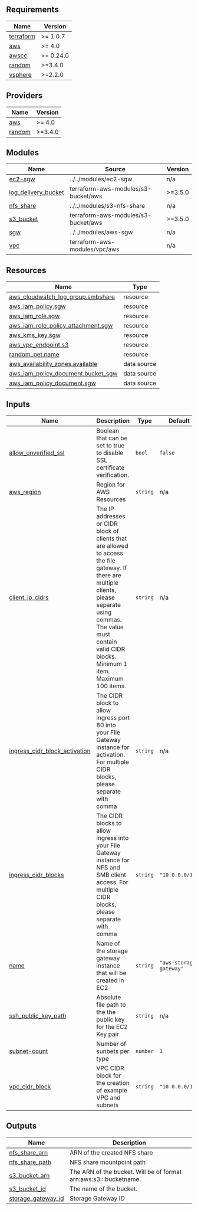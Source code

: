 <!-- BEGIN_TF_DOCS -->
## Requirements

| Name | Version |
|------|---------|
| <a name="requirement_terraform"></a> [terraform](#requirement\_terraform) | >= 1.0.7 |
| <a name="requirement_aws"></a> [aws](#requirement\_aws) | >= 4.0 |
| <a name="requirement_awscc"></a> [awscc](#requirement\_awscc) | >= 0.24.0 |
| <a name="requirement_random"></a> [random](#requirement\_random) | >=3.4.0 |
| <a name="requirement_vsphere"></a> [vsphere](#requirement\_vsphere) | >=2.2.0 |

## Providers

| Name | Version |
|------|---------|
| <a name="provider_aws"></a> [aws](#provider\_aws) | >= 4.0 |
| <a name="provider_random"></a> [random](#provider\_random) | >=3.4.0 |

## Modules

| Name | Source | Version |
|------|--------|---------|
| <a name="module_ec2-sgw"></a> [ec2-sgw](#module\_ec2-sgw) | ../../modules/ec2-sgw | n/a |
| <a name="module_log_delivery_bucket"></a> [log\_delivery\_bucket](#module\_log\_delivery\_bucket) | terraform-aws-modules/s3-bucket/aws | >=3.5.0 |
| <a name="module_nfs_share"></a> [nfs\_share](#module\_nfs\_share) | ../../modules/s3-nfs-share | n/a |
| <a name="module_s3_bucket"></a> [s3\_bucket](#module\_s3\_bucket) | terraform-aws-modules/s3-bucket/aws | >=3.5.0 |
| <a name="module_sgw"></a> [sgw](#module\_sgw) | ../../modules/aws-sgw | n/a |
| <a name="module_vpc"></a> [vpc](#module\_vpc) | terraform-aws-modules/vpc/aws | n/a |

## Resources

| Name | Type |
|------|------|
| [aws_cloudwatch_log_group.smbshare](https://registry.terraform.io/providers/hashicorp/aws/latest/docs/resources/cloudwatch_log_group) | resource |
| [aws_iam_policy.sgw](https://registry.terraform.io/providers/hashicorp/aws/latest/docs/resources/iam_policy) | resource |
| [aws_iam_role.sgw](https://registry.terraform.io/providers/hashicorp/aws/latest/docs/resources/iam_role) | resource |
| [aws_iam_role_policy_attachment.sgw](https://registry.terraform.io/providers/hashicorp/aws/latest/docs/resources/iam_role_policy_attachment) | resource |
| [aws_kms_key.sgw](https://registry.terraform.io/providers/hashicorp/aws/latest/docs/resources/kms_key) | resource |
| [aws_vpc_endpoint.s3](https://registry.terraform.io/providers/hashicorp/aws/latest/docs/resources/vpc_endpoint) | resource |
| [random_pet.name](https://registry.terraform.io/providers/hashicorp/random/latest/docs/resources/pet) | resource |
| [aws_availability_zones.available](https://registry.terraform.io/providers/hashicorp/aws/latest/docs/data-sources/availability_zones) | data source |
| [aws_iam_policy_document.bucket_sgw](https://registry.terraform.io/providers/hashicorp/aws/latest/docs/data-sources/iam_policy_document) | data source |
| [aws_iam_policy_document.sgw](https://registry.terraform.io/providers/hashicorp/aws/latest/docs/data-sources/iam_policy_document) | data source |

## Inputs

| Name | Description | Type | Default | Required |
|------|-------------|------|---------|:--------:|
| <a name="input_allow_unverified_ssl"></a> [allow\_unverified\_ssl](#input\_allow\_unverified\_ssl) | Boolean that can be set to true to disable SSL certificate verification. | `bool` | `false` | no |
| <a name="input_aws_region"></a> [aws\_region](#input\_aws\_region) | Region for AWS Resources | `string` | n/a | yes |
| <a name="input_client_ip_cidrs"></a> [client\_ip\_cidrs](#input\_client\_ip\_cidrs) | The IP addresses or CIDR block of clients that are allowed to access the file gateway. If there are multiple clients, please separate using commas. The value must contain valid CIDR blocks. Minimum 1 item. Maximum 100 items. | `string` | n/a | yes |
| <a name="input_ingress_cidr_block_activation"></a> [ingress\_cidr\_block\_activation](#input\_ingress\_cidr\_block\_activation) | The CIDR block to allow ingress port 80 into your File Gateway instance for activation. For multiple CIDR blocks, please separate with comma | `string` | n/a | yes |
| <a name="input_ingress_cidr_blocks"></a> [ingress\_cidr\_blocks](#input\_ingress\_cidr\_blocks) | The CIDR blocks to allow ingress into your File Gateway instance for NFS and SMB client access. For multiple CIDR blocks, please separate with comma | `string` | `"10.0.0.0/16"` | no |
| <a name="input_name"></a> [name](#input\_name) | Name of the storage gateway instance that will be created in EC2 | `string` | `"aws-storage-gateway"` | no |
| <a name="input_ssh_public_key_path"></a> [ssh\_public\_key\_path](#input\_ssh\_public\_key\_path) | Absolute file path to the the public key for the EC2 Key pair | `string` | n/a | yes |
| <a name="input_subnet-count"></a> [subnet-count](#input\_subnet-count) | Number of sunbets per type | `number` | `1` | no |
| <a name="input_vpc_cidr_block"></a> [vpc\_cidr\_block](#input\_vpc\_cidr\_block) | VPC CIDR block for the creation of example VPC and subnets | `string` | `"10.0.0.0/16"` | no |

## Outputs

| Name | Description |
|------|-------------|
| <a name="output_nfs_share_arn"></a> [nfs\_share\_arn](#output\_nfs\_share\_arn) | ARN of the created NFS share |
| <a name="output_nfs_share_path"></a> [nfs\_share\_path](#output\_nfs\_share\_path) | NFS share mountpoint path |
| <a name="output_s3_bucket_arn"></a> [s3\_bucket\_arn](#output\_s3\_bucket\_arn) | The ARN of the bucket. Will be of format arn:aws:s3:::bucketname. |
| <a name="output_s3_bucket_id"></a> [s3\_bucket\_id](#output\_s3\_bucket\_id) | The name of the bucket. |
| <a name="output_storage_gateway_id"></a> [storage\_gateway\_id](#output\_storage\_gateway\_id) | Storage Gateway ID |
<!-- END_TF_DOCS -->